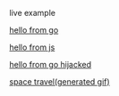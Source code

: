 live example

[hello from go](https://gonowa.thisisnotajoke.lol/go/hello)

[hello from js](https://gonowa.thisisnotajoke.lol/)

[hello from go hijacked](https://gonowa.thisisnotajoke.lol/go/hijacked)

[space travel(generated gif)](https://gonowa.thisisnotajoke.lol/go/spacetravel)



